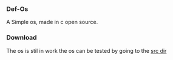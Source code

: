 ### Def-Os
A Simple os, made in c open source.
### Download
The os is stil in work the os can be tested by going to the [src dir](https://github.com/shourdev/def-os/tree/main/src)
